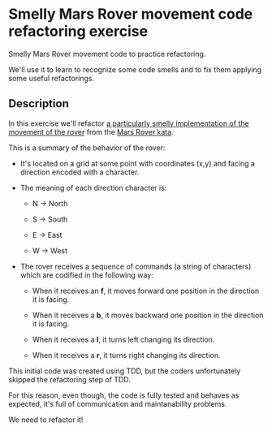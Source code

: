 Smelly Mars Rover movement code refactoring exercise
=============================================

Smelly Mars Rover movement code to practice refactoring.

We'll use it to learn to recognize some code smells
and to fix them applying some useful refactorings.

## Description
In this exercise we'll refactor [a particularly smelly implementation of the movement of the rover](http://bit.ly/1X5cxhB) from the [Mars Rover kata](https://anirudhbhargava7.wordpress.com/2014/04/01/mars-rover-kata/). 

This is a summary of the behavior of the rover:

 - It's located on a grid at some point with coordinates (x,y) and facing a direction encoded with a character.

 - The meaning of each direction character is:

      - N -> North

      - S -> South

      - E -> East 

      - W -> West

 - The rover receives a sequence of commands (a string of characters) which are codified in the following way:

      - When it receives an **f**, it moves forward one position in the direction it is facing.

      - When it receives a **b**, it moves backward one position in the direction it is facing.

      - When it receives a **l**, it turns left changing its direction.

      - When it receives a **r**, it turns right changing its direction.
 
This initial code was created using TDD, but the coders unfortunately skipped the refactoring step of TDD. 

For this reason, even though, the code is fully tested and behaves as expected, it's full of communication and maintanability problems.

We need to refactor it!